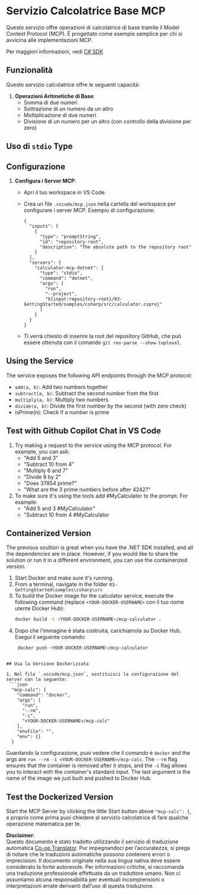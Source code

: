 <!--
CO_OP_TRANSLATOR_METADATA:
{
  "original_hash": "882aae00f1d3f007e20d03b883f44afa",
  "translation_date": "2025-06-18T05:57:17+00:00",
  "source_file": "03-GettingStarted/samples/csharp/README.md",
  "language_code": "it"
}
-->
# Servizio Calcolatrice Base MCP

Questo servizio offre operazioni di calcolatrice di base tramite il Model Context Protocol (MCP). È progettato come esempio semplice per chi si avvicina alle implementazioni MCP.

Per maggiori informazioni, vedi [C# SDK](https://github.com/modelcontextprotocol/csharp-sdk)

## Funzionalità

Questo servizio calcolatrice offre le seguenti capacità:

1. **Operazioni Aritmetiche di Base**:
   - Somma di due numeri
   - Sottrazione di un numero da un altro
   - Moltiplicazione di due numeri
   - Divisione di un numero per un altro (con controllo della divisione per zero)

## Uso di `stdio` Type

## Configurazione

1. **Configura i Server MCP**:
   - Apri il tuo workspace in VS Code.
   - Crea un file `.vscode/mcp.json` nella cartella del workspace per configurare i server MCP. Esempio di configurazione:

     ```jsonc
     {
       "inputs": [
         {
           "type": "promptString",
           "id": "repository-root",
           "description": "The absolute path to the repository root"
         }
       ],
       "servers": {
         "calculator-mcp-dotnet": {
           "type": "stdio",
           "command": "dotnet",
           "args": [
             "run",
             "--project",
             "${input:repository-root}/03-GettingStarted/samples/csharp/src/calculator.csproj"
           ]
         }
       }
     }
     ```

   - Ti verrà chiesto di inserire la root del repository GitHub, che può essere ottenuta con il comando `git rev-parse --show-toplevel`.

## Using the Service

The service exposes the following API endpoints through the MCP protocol:

- `add(a, b)`: Add two numbers together
- `subtract(a, b)`: Subtract the second number from the first
- `multiply(a, b)`: Multiply two numbers
- `divide(a, b)`: Divide the first number by the second (with zero check)
- isPrime(n): Check if a number is prime

## Test with Github Copilot Chat in VS Code

1. Try making a request to the service using the MCP protocol. For example, you can ask:
   - "Add 5 and 3"
   - "Subtract 10 from 4"
   - "Multiply 6 and 7"
   - "Divide 8 by 2"
   - "Does 37854 prime?"
   - "What are the 3 prime numbers before after 4242?"
2. To make sure it's using the tools add #MyCalculator to the prompt. For example:
   - "Add 5 and 3 #MyCalculator"
   - "Subtract 10 from 4 #MyCalculator


## Containerized Version

The previous soultion is great when you have the .NET SDK installed, and all the dependencies are in place. However, if you would like to share the solution or run it in a different environment, you can use the containerized version.

1. Start Docker and make sure it's running.
1. From a terminal, navigate in the folder `03-GettingStarted\samples\csharp\src` 
1. To build the Docker image for the calculator service, execute the following command (replace `<YOUR-DOCKER-USERNAME>` con il tuo nome utente Docker Hub):
   ```bash
   docker build -t <YOUR-DOCKER-USERNAME>/mcp-calculator .
   ``` 
1. Dopo che l’immagine è stata costruita, carichiamola su Docker Hub. Esegui il seguente comando:
   ```bash
    docker push <YOUR-DOCKER-USERNAME>/mcp-calculator
  ```

## Usa la Versione Dockerizzata

1. Nel file `.vscode/mcp.json`, sostituisci la configurazione del server con la seguente:
   ```json
    "mcp-calc": {
      "command": "docker",
      "args": [
        "run",
        "--rm",
        "-i",
        "<YOUR-DOCKER-USERNAME>/mcp-calc"
      ],
      "envFile": "",
      "env": {}
    }
   ```
   Guardando la configurazione, puoi vedere che il comando è `docker` and the args are `run --rm -i <YOUR-DOCKER-USERNAME>/mcp-calc`. The `--rm` flag ensures that the container is removed after it stops, and the `-i` flag allows you to interact with the container's standard input. The last argument is the name of the image we just built and pushed to Docker Hub.

## Test the Dockerized Version

Start the MCP Server by clicking the little Start button above `"mcp-calc": {`, e proprio come prima puoi chiedere al servizio calcolatrice di fare qualche operazione matematica per te.

**Disclaimer**:  
Questo documento è stato tradotto utilizzando il servizio di traduzione automatica [Co-op Translator](https://github.com/Azure/co-op-translator). Pur impegnandoci per l’accuratezza, si prega di notare che le traduzioni automatiche possono contenere errori o imprecisioni. Il documento originale nella sua lingua nativa deve essere considerato la fonte autorevole. Per informazioni critiche, si raccomanda una traduzione professionale effettuata da un traduttore umano. Non ci assumiamo alcuna responsabilità per eventuali incomprensioni o interpretazioni errate derivanti dall’uso di questa traduzione.